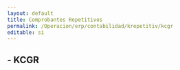```yaml
---
layout: default
title: Comprobantes Repetitivos
permalink: /Operacion/erp/contabilidad/krepetitiv/kcgr
editable: si
---
```


##  - KCGR



